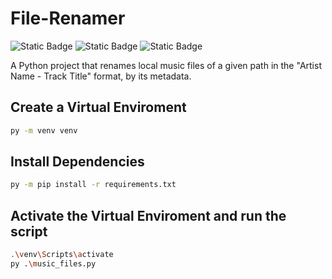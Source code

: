 # File-Renamer
![Static Badge](https://img.shields.io/badge/project%20status-in%20progress-yellow?style=plastic&logo=github&logoColor=white)
![Static Badge](https://img.shields.io/badge/pending-package-orange?style=plastic&logo=python&logoColor=white)
![Static Badge](https://img.shields.io/badge/pending-readme-orange?style=plastic&logo=markdown&logoColor=white)

A Python project that renames local music files of a given path in the "Artist Name - Track Title" format, by its metadata.

## Create a Virtual Enviroment
```bash
py -m venv venv
```

## Install Dependencies
```bash
py -m pip install -r requirements.txt
```

## Activate the Virtual Enviroment and run the script
```bash
.\venv\Scripts\activate
py .\music_files.py
```